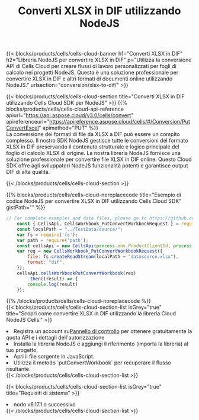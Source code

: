 ﻿---
title:  Converti XLSX in DIF utilizzando NodeJS
description:  Utilizzando Aspose.Cells Cloud SDK per NodeJS per convertire un file in formato XLSX in un file in formato DIF.
kwords: Excel, Convert XLSX to DIF, REST, NodeJS
howto: How to convert XLSX to DIF using Aspose.Cells Cloud NodeJS library.
---
{{< blocks/products/cells/cells-cloud-banner h1="Converti XLSX in DIF" h2="Libreria NodeJS per convertire XLSX in DIF" p="Utilizza la conversione API di Cells Cloud per creare flussi di lavoro personalizzati per fogli di calcolo nei progetti NodeJS. Questa è una soluzione professionale per convertire XLSX in DIF e altri formati di documenti online utilizzando NodeJS." urlsection="conversion/xlsx-to-dif/" >}}

{{< blocks/products/cells/cells-cloud-section title="Converti XLSX in DIF utilizzando Cells Cloud SDK per NodeJS" >}}
{{% blocks/products/cells/cells-cloud-api-reference apiurl="https://api.aspose.cloud/v3.0/cells/convert" apireferenceurl="https://apireference.aspose.cloud/cells/#/Conversion/PutConvertExcel" apimethod="PUT" %}}
<br/>
La conversione dei formati di file da XLSX a DIF può essere un compito complesso. Il nostro SDK NodeJS gestisce tutte le conversioni del formato XLSX in DIF preservando il contenuto strutturale e logico principale del foglio di calcolo XLSX di origine. La nostra libreria NodeJS fornisce una soluzione professionale per convertire file XLSX in DIF online. Questo Cloud SDK offre agli sviluppatori NodeJS funzionalità potenti e garantisce output DIF di alta qualità.

{{< /blocks/products/cells/cells-cloud-section >}}

{{% blocks/products/cells/cells-cloud-noreplacecode title="Esempio di codice NodeJS per convertire XLSX in DIF utilizzando Cells Cloud SDK" gistPath="" %}}
 
```js
// For complete examples and data files, please go to https://github.com/aspose-cells-cloud/aspose-cells-cloud-node/
    const { CellsApi, CellsWorkbook_PutConvertWorkbookRequest } = require("asposecellscloud");
    const localPath = "../TestData/source/";
    var fs = require('fs');
    var path = require('path');
    const cellsApi = new CellsApi(process.env.ProductClientId, process.env.ProductClientSecret);
    var req = new CellsWorkbook_PutConvertWorkbookRequest({
        file: fs.createReadStream(localPath + "datasource.xlsx"),
        format: "dif",
    });
    cellsApi.cellsWorkbookPutConvertWorkbook(req)
        .then((result) => {
        console.log(result)
    });
```
 
{{% /blocks/products/cells/cells-cloud-noreplacecode %}}
<br/>
{{< blocks/products/cells/cells-cloud-section-list isGrey="true" title="Scopri come convertire XLSX in DIF utilizzando la libreria Cloud NodeJS Cells." >}}
<li> Registra un account su<a href="https://dashboard.aspose.cloud/">Pannello di controllo</a> per ottenere gratuitamente la quota API e i dettagli dell'autorizzazione</li>
<li>Installa la libreria NodeJS e aggiungi il riferimento (importa la libreria) al tuo progetto.</li>
<li>Apri il file sorgente in JavaScript.</li>
<li>Utilizza il metodo `putConvertWorkbook` per recuperare il flusso risultante.</li>
{{< /blocks/products/cells/cells-cloud-section-list >}}

{{< blocks/products/cells/cells-cloud-section-list isGrey="true" title="Requisiti di sistema" >}}
<li>nodo v6.17.1 o successivo</li>
{{< /blocks/products/cells/cells-cloud-section-list >}}
